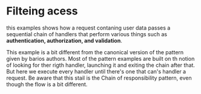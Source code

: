 # Filteing acess

this examples shows how a request contaning user data passes a sequential chain of handlers that perform various things such as **authentication, authorization, and validation**.

This example is a bit different from the canonical version of the pattern given by barios authors. Most of the pattern examples are built on th notion of looking for ther rigth handler, launching it and exiting the chain after that. But here we execute every handler until there's one that can's handler a request. Be aware that this stail is the Chain of responsibility pattern, even though the flow is a bit different.


